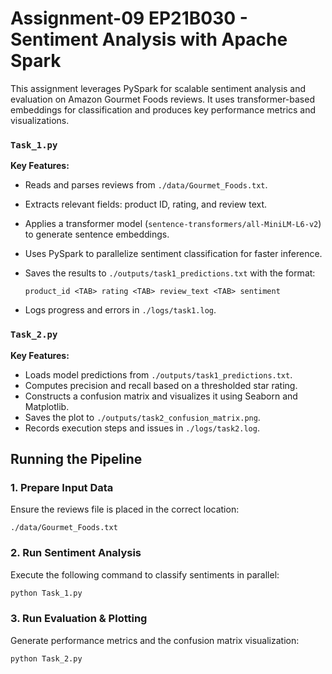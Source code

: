 # Assignment-09 EP21B030 - Sentiment Analysis with Apache Spark

This assignment leverages PySpark for scalable sentiment analysis and evaluation on Amazon Gourmet Foods reviews. It uses transformer-based embeddings for classification and produces key performance metrics and visualizations.

### `Task_1.py`

**Key Features:**
- Reads and parses reviews from `./data/Gourmet_Foods.txt`.
- Extracts relevant fields: product ID, rating, and review text.
- Applies a transformer model (`sentence-transformers/all-MiniLM-L6-v2`) to generate sentence embeddings.
- Uses PySpark to parallelize sentiment classification for faster inference.
- Saves the results to `./outputs/task1_predictions.txt` with the format:
  
  ```
  product_id <TAB> rating <TAB> review_text <TAB> sentiment
  ```

- Logs progress and errors in `./logs/task1.log`.

### `Task_2.py`

**Key Features:**
- Loads model predictions from `./outputs/task1_predictions.txt`.
- Computes precision and recall based on a thresholded star rating.
- Constructs a confusion matrix and visualizes it using Seaborn and Matplotlib.
- Saves the plot to `./outputs/task2_confusion_matrix.png`.
- Records execution steps and issues in `./logs/task2.log`.

##  Running the Pipeline

### 1. Prepare Input Data

Ensure the reviews file is placed in the correct location:

```
./data/Gourmet_Foods.txt
```

### 2. Run Sentiment Analysis

Execute the following command to classify sentiments in parallel:

```bash
python Task_1.py
```

### 3. Run Evaluation & Plotting

Generate performance metrics and the confusion matrix visualization:

```bash
python Task_2.py
```